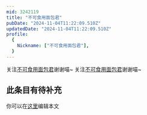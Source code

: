 ```yaml
---
mid: 3242119
title: "不可食用面包君"
pubDate: "2024-11-04T11:22:09.510Z"
updatedDate: "2024-11-04T11:22:09.510Z"
profile:
  {
    Nickname: ["不可食用面包君"],
  }
---
```


关注[不可食用面包君](https://space.bilibili.com/3242119)谢谢喵~ 关注[不可食用面包君](https://space.bilibili.com/3242119)谢谢喵~

## 此条目有待补充
你可以在[这里](https://github.com/Yuhanawa/VTuber.ICU-Content/edit/master/v/不可食用面包君/index.md)编辑本文
